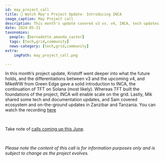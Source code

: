 ```yaml
---
id: may_project_call
title: 🍿 Watch May's Project Update- Introducing INCA
image_caption: May Project call
description: This month's update covered v3 vs. v4, INCA, tech updates, and news from Zanzibar and Tanzania.
date: 2024-05-31
taxonomies:
  people: [bernadette_amanda_caster]
  tags: [tech,grid,community]
  news-category: [tech,grid,community]
extra:
    imgPath: may_project_call.png

---
```


In this month’s project update, Kristoff went deeper into what the future holds, and the differentiations between v3 and the upcoming v4, and MikeWW from Green Edge gave a solid introduction to INCA, the continuation of TFT on Solana (most likely). Whereas TFT built the foundations of the project, INCA will enable scale on the grid. Lastly, Mik shared some tech and documentation updates, and Sam covered ecosystem and on-the-ground updates in Zanzibar and Tanzania. You can watch the recording [here](https://youtu.be/tXELhKk9RYg?si=4uixrRThquj_-Rmb)

<br/>

Take note of [calls coming up this June](https://forum.threefold.io/t/community-call-schedule-for-june-2024/4361).


<br/>

*Please note the content of this call is for information purposes only and is subject to change as the project evolves.*



